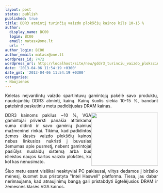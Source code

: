 ```yaml
---
layout: post
status: publish
published: true
title: DDR3 atmintį turinčių vaizdo plokščių kainos kils 10-15 %
author:
  display_name: BC00
  login: BC00
  email: matasx@one.lt
  url: ''
author_login: BC00
author_email: matasx@one.lt
wordpress_id: 7472
wordpress_url: http://localhost/site/new/gddr3_turinciu_vaizdo_ploksciu_kainos_kils_1015_/
date: '2013-04-06 11:54:19 +0300'
date_gmt: '2013-04-06 11:54:19 +0300'
categories:
- Naujienos
---
```

<p style="text-align: justify;">
	Keletas neįvardintų vaizdo spartintuvų gamintojų pakėlė savo produktų, naudojančių DDR3 atmintį, kainą. Kainų &scaron;uolis siekia 10-15 %, bandant pateisinti paskutiniu metu padidėjusias DRAM kainas.</p>
<p style="text-align: justify;">
	<img alt="" src="http://technews.lt/userfiles/VGAwithGDDR3.jpg" style="width: 220px; height: 175px; float: right;" />DDR3 kainoms pakilus ~10 %, VGA gamintojai priversti pana&scaron;ia atitinkama suma didinti ir savo gaminių įkainius mažmeninei rinkai. Tikima, kad padidintos žemos klasės vaizdo plok&scaron;čių kainos nebus linkusios nukristi į buvusias žemumas apie pusmetį, nebent gamintojai pasiūlys nuolaidų sistemą arba bus i&scaron;leistos naujos kartos vaizdo plok&scaron;tės, ko kol kas nenusimato.</p>
<p style="text-align: justify;">
	&Scaron;iuo metu esant visi&scaron;kai neaktyviai PC paklausai, viltys dedamos į birželio mėnesį, kuomet bus pristatyta &quot;Intel Haswell&quot; platforma. Tiesa, jau dabar nerimaujama, kad atnaujinimų bangą gali pristabdyti ūgtelėjusios DRAM ir žemesnės klasės VGA kainos.</p>
